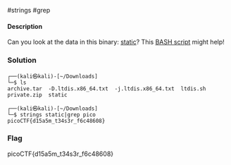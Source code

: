 #strings #grep
#### Description

Can you look at the data in this binary: [static](https://mercury.picoctf.net/static/7495259e963bd5b67d0fb8b616652618/static)? This [BASH script](https://mercury.picoctf.net/static/7495259e963bd5b67d0fb8b616652618/ltdis.sh) might help!

### Solution
```shell
┌──(kali㉿kali)-[~/Downloads]
└─$ ls 
archive.tar  -D.ltdis.x86_64.txt  -j.ltdis.x86_64.txt  ltdis.sh  private.zip  static
                                                                                                                    
┌──(kali㉿kali)-[~/Downloads]
└─$ strings static|grep pico                 
picoCTF{d15a5m_t34s3r_f6c48608}

```

### Flag
picoCTF{d15a5m_t34s3r_f6c48608}